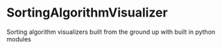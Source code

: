 # SortingAlgorithmVisualizer
Sorting algorithm visualizers built from the ground up with built in python modules
